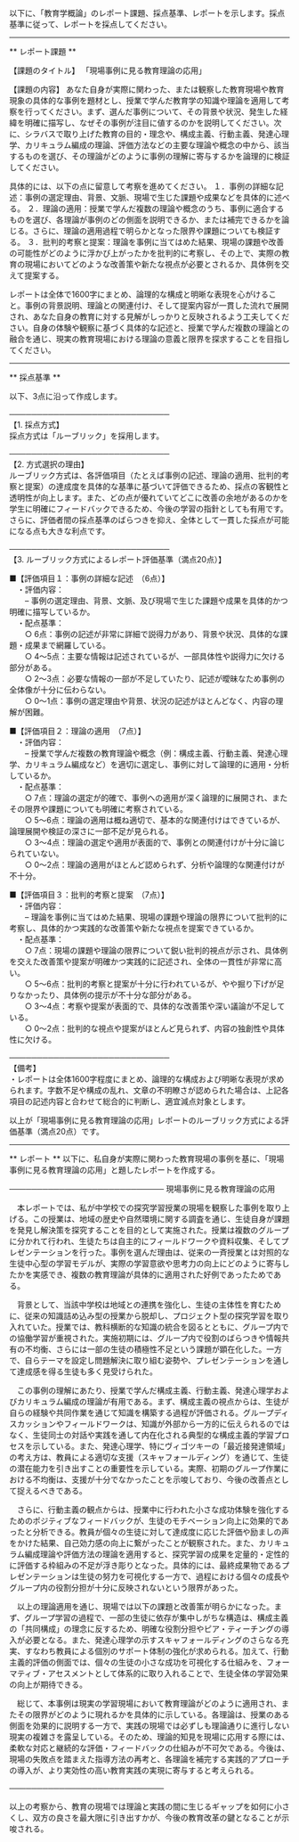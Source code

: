以下に、「教育学概論」のレポート課題、採点基準、レポートを示します。採点基準に従って、レポートを採点してください。

---------------------------------------
** レポート課題 **

【課題のタイトル】
「現場事例に見る教育理論の応用」

【課題の内容】
あなた自身が実際に関わった、または観察した教育現場や教育現象の具体的な事例を題材とし、授業で学んだ教育学の知識や理論を適用して考察を行ってください。まず、選んだ事例について、その背景や状況、発生した経緯を明確に描写し、なぜその事例が注目に値するのかを説明してください。次に、シラバスで取り上げた教育の目的・理念や、構成主義、行動主義、発達心理学、カリキュラム編成の理論、評価方法などの主要な理論や概念の中から、該当するものを選び、その理論がどのように事例の理解に寄与するかを論理的に検証してください。

具体的には、以下の点に留意して考察を進めてください。
１．事例の詳細な記述：事例の選定理由、背景、文脈、現場で生じた課題や成果などを具体的に述べる。
２．理論の適用：授業で学んだ複数の理論や概念のうち、事例に適合するものを選び、各理論が事例のどの側面を説明できるか、または補完できるかを論じる。さらに、理論の適用過程で明らかとなった限界や課題についても検証する。
３．批判的考察と提案：理論を事例に当てはめた結果、現場の課題や改善の可能性がどのように浮かび上がったかを批判的に考察し、その上で、実際の教育の現場においてどのような改善策や新たな視点が必要とされるか、具体例を交えて提案する。

レポートは全体で1600字にまとめ、論理的な構成と明晰な表現を心がけること。事例の背景説明、理論との関連付け、そして提案内容が一貫した流れで展開され、あなた自身の教育に対する見解がしっかりと反映されるよう工夫してください。自身の体験や観察に基づく具体的な記述と、授業で学んだ複数の理論との融合を通じ、現実の教育現場における理論の意義と限界を探求することを目指してください。

---------------------------------------
** 採点基準 **

以下、3点に沿って作成します。

─────────────────────────────  
【1. 採点方式】  
採点方式は「ルーブリック」を採用します。  

─────────────────────────────  
【2. 方式選択の理由】  
ルーブリック方式は、各評価項目（たとえば事例の記述、理論の適用、批判的考察と提案）の達成度を具体的な基準に基づいて評価できるため、採点の客観性と透明性が向上します。また、どの点が優れていてどこに改善の余地があるのかを学生に明確にフィードバックできるため、今後の学習の指針としても有用です。さらに、評価者間の採点基準のばらつきを抑え、全体として一貫した採点が可能になる点も大きな利点です。

─────────────────────────────  
【3. ルーブリック方式によるレポート評価基準（満点20点）】

■【評価項目１：事例の詳細な記述　（6点）】  
　・評価内容：  
　　– 事例の選定理由、背景、文脈、及び現場で生じた課題や成果を具体的かつ明確に描写しているか。  
　・配点基準：  
　　○ 6点：事例の記述が非常に詳細で説得力があり、背景や状況、具体的な課題・成果まで網羅している。  
　　○ 4～5点：主要な情報は記述されているが、一部具体性や説得力に欠ける部分がある。  
　　○ 2～3点：必要な情報の一部が不足していたり、記述が曖昧なため事例の全体像が十分に伝わらない。  
　　○ 0～1点：事例の選定理由や背景、状況の記述がほとんどなく、内容の理解が困難。

■【評価項目２：理論の適用　（7点）】  
　・評価内容：  
　　– 授業で学んだ複数の教育理論や概念（例：構成主義、行動主義、発達心理学、カリキュラム編成など）を適切に選定し、事例に対して論理的に適用・分析しているか。  
　・配点基準：  
　　○ 7点：理論の選定が的確で、事例への適用が深く論理的に展開され、またその限界や課題についても明確に考察されている。  
　　○ 5～6点：理論の適用は概ね適切で、基本的な関連付けはできているが、論理展開や検証の深さに一部不足が見られる。  
　　○ 3～4点：理論の選定や適用が表面的で、事例との関連付けが十分に論じられていない。  
　　○ 0～2点：理論の適用がほとんど認められず、分析や論理的な関連付けが不十分。

■【評価項目３：批判的考察と提案　（7点）】  
　・評価内容：  
　　– 理論を事例に当てはめた結果、現場の課題や理論の限界について批判的に考察し、具体的かつ実践的な改善策や新たな視点を提案できているか。  
　・配点基準：  
　　○ 7点：現場の課題や理論の限界について鋭い批判的視点が示され、具体例を交えた改善策や提案が明確かつ実践的に記述され、全体の一貫性が非常に高い。  
　　○ 5～6点：批判的考察と提案が十分に行われているが、やや掘り下げが足りなかったり、具体例の提示が不十分な部分がある。  
　　○ 3～4点：考察や提案が表面的で、具体的な改善策や深い議論が不足している。  
　　○ 0～2点：批判的な視点や提案がほとんど見られず、内容の独創性や具体性に欠ける。

─────────────────────────────  
【備考】  
・レポートは全体1600字程度にまとめ、論理的な構成および明晰な表現が求められます。字数不足や構成の乱れ、文章の不明瞭さが認められた場合は、上記各項目の記述内容と合わせて総合的に判断し、適宜減点対象とします。  

以上が「現場事例に見る教育理論の応用」レポートのルーブリック方式による評価基準（満点20点）です。

---------------------------------------
** レポート **
以下に、私自身が実際に関わった教育現場の事例を基に、「現場事例に見る教育理論の応用」と題したレポートを作成する。

────────────────────────────
現場事例に見る教育理論の応用

　本レポートでは、私が中学校での探究学習授業の現場を観察した事例を取り上げる。この授業は、地域の歴史や自然環境に関する調査を通じ、生徒自身が課題を発見し解決策を探究することを目的として実施された。授業は複数のグループに分かれて行われ、生徒たちは自主的にフィールドワークや資料収集、そしてプレゼンテーションを行った。事例を選んだ理由は、従来の一斉授業とは対照的な生徒中心型の学習モデルが、実際の学習意欲や思考力の向上にどのように寄与したかを実感でき、複数の教育理論が具体的に適用された好例であったためである。

　背景として、当該中学校は地域との連携を強化し、生徒の主体性を育むために、従来の知識詰め込み型の授業から脱却し、プロジェクト型の探究学習を取り入れていた。授業では、教科横断的な知識の統合を図るとともに、グループ内での協働学習が重視された。実施初期には、グループ内で役割のばらつきや情報共有の不均衡、さらには一部の生徒の積極性不足という課題が顕在化した。一方で、自らテーマを設定し問題解決に取り組む姿勢や、プレゼンテーションを通して達成感を得る生徒も多く見受けられた。

　この事例の理解にあたり、授業で学んだ構成主義、行動主義、発達心理学およびカリキュラム編成の理論が有用である。まず、構成主義の視点からは、生徒が自らの経験や共同作業を通じて知識を構築する過程が評価される。グループディスカッションやフィールドワークは、知識が外部から一方的に伝えられるのではなく、生徒同士の対話や実践を通して内在化される典型的な構成主義的学習プロセスを示している。また、発達心理学、特にヴィゴツキーの「最近接発達領域」の考え方は、教員による適切な支援（スキャフォールディング）を通じて、生徒の潜在能力を引き出すことの重要性を示している。実際、初期のグループ作業における不均衡は、支援が十分でなかったことを示唆しており、今後の改善点として捉えるべきである。

　さらに、行動主義の観点からは、授業中に行われた小さな成功体験を強化するためのポジティブなフィードバックが、生徒のモチベーション向上に効果的であったと分析できる。教員が個々の生徒に対して達成度に応じた評価や励ましの声をかけた結果、自己効力感の向上に繋がったことが観察された。また、カリキュラム編成理論や評価方法の理論を適用すると、探究学習の成果を定量的・定性的に評価する枠組みの不足が浮き彫りとなった。具体的には、最終成果物であるプレゼンテーションは生徒の努力を可視化する一方で、過程における個々の成長やグループ内の役割分担が十分に反映されないという限界があった。

　以上の理論適用を通じ、現場では以下の課題と改善策が明らかになった。まず、グループ学習の過程で、一部の生徒に依存が集中しがちな構造は、構成主義の「共同構成」の理念に反するため、明確な役割分担やピア・ティーチングの導入が必要となる。また、発達心理学の示すスキャフォールディングのさらなる充実、すなわち教員による個別のサポート体制の強化が求められる。加えて、行動主義的評価の側面では、個々の生徒の小さな成功を可視化する仕組みを、フォーマティブ・アセスメントとして体系的に取り入れることで、生徒全体の学習効果の向上が期待できる。

　総じて、本事例は現実の学習現場において教育理論がどのように適用され、またその限界がどのように現れるかを具体的に示している。各理論は、授業のある側面を効果的に説明する一方で、実践の現場では必ずしも理論通りに進行しない現実の複雑さを露呈している。そのため、理論的知見を現場に応用する際には、柔軟な対応と継続的な評価・フィードバックの仕組みが不可欠である。今後は、現場の失敗点を踏まえた指導方法の再考と、各理論を補完する実践的アプローチの導入が、より実効性の高い教育実践の実現に寄与すると考えられる。

────────────────────────────

以上の考察から、教育の現場では理論と実践の間に生じるギャップを如何に小さくし、双方の良さを最大限に引き出すかが、今後の教育改革の鍵となることが示唆される。

